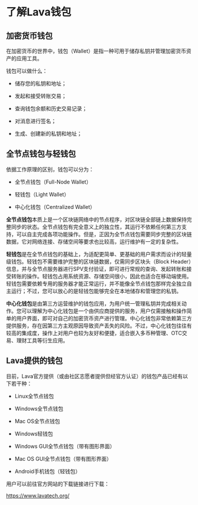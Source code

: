 # 了解Lava钱包

## 加密货币钱包

在加密货币的世界中，钱包（Wallet）是指一种可用于储存私钥并管理加密货币资产的应用工具。

钱包可以做什么：

*  储存您的私钥和地址；

*  发起和接受转账交易；

*  查询钱包余额和历史交易记录；

*  对消息进行签名；

*  生成、创建新的私钥和地址；

## 全节点钱包与轻钱包

依据工作原理的区别，钱包可以分为：

*  全节点钱包（Full-Node Wallet）

*  轻钱包（Light Wallet）

*  中心化钱包（Centralized Wallet）

**全节点钱包**本质上是一个区块链网络中的节点程序，对区块链全部链上数据保持完整同步的状态。全节点钱包有完全意义上的独立性，其运行不依赖任何第三方支持，可以自主完成各项功能操作。但是，正因为全节点钱包需要同步完整的区块链数据，它对网络连接、存储空间等要求也比较高，运行维护有一定的复杂性。

**轻钱包**是在全节点钱包的基础上，为适配更简单、更基础的用户需求而设计的轻量级钱包。轻钱包不需要维护完整的区块链数据，仅需同步区块头（Block Header）信息，并与全节点服务器进行SPV支付验证，即可进行常规的查询、发起转账和接受转账的操作。轻钱包占用系统资源、存储空间很小，因此也适合在移动端使用。轻钱包需要依赖专用的服务器才能正常运行，并不能像全节点钱包那样完全独立自主运行；不过，您可以放心的是轻钱包能够完全在本地储存和管理您的私钥。

**中心化钱包**是由第三方运营维护的钱包应用，为用户统一管理私钥并完成相关动作。您可以理解为中心化钱包是一个由供应商提供的服务，用户仅需接触和操作简单的用户界面，即可对自己的加密货币资产进行管理。中心化钱包非常依赖第三方提供服务，存在因第三方主观原因导致资产丢失的风险。不过，中心化钱包往往有较高的集成度，操作上对用户也较为友好和便捷，适合嵌入多币种管理、OTC交易、理财工具等衍生应用。

## Lava提供的钱包

目前，Lava官方提供（或由社区志愿者提供但经官方认证）的钱包产品已经有以下若干种：

*  Linux全节点钱包

*  Windows全节点钱包

*  Mac OS全节点钱包

*  Windows轻钱包

*  Windows GUI全节点钱包（带有图形界面）

*  Mac OS GUI全节点钱包（带有图形界面）

*  Android手机钱包（轻钱包）

用户可以前往官方网站的下载链接进行下载：

<https://www.lavatech.org/>







